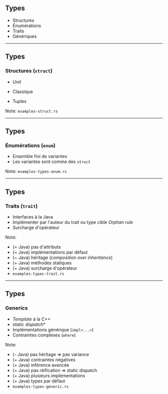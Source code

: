 ## Types

* Structures
* Énumérations
* Traits
* Génériques

---

## Types

### Structures (`struct`)

* _Unit_

* Classique

* Tuples

Note: 
`examples-struct.rs`

---

## Types

### Énumérations (`enum`)

* Ensemble fini de variantes
* Les variantes sont comme des `struct`

Note:
`examples-types-enum.rs`

---

## Types

### Traits (`trait`)

* Interfaces à la Java
* Implémenter par l'auteur du trait ou type cible
_Orphan rule_
* Surcharge d'opérateur

Note:
* (= Java) pas d'attributs
* (= Java) implémentations par défaut
* (~ Java) héritage (_composition over inheritance_)
* (+ Java) méthodes statiques
* (+ Java) surcharge d'opérateur
* `examples-types-trait.rs`

---

## Types

### Generics

* _Template_ à la C++
* _static dispatch_*
* Implémentations générique (`impl<...>`)
* Contraintes complexes (`where`)

Note:
* (- Java) pas héritage => pas variance
* (+ Java) contraintes négatives
* (+ Java) inférence avancée
* (+ Java) pas réification => static dispatch
* (+ Java) plusieurs implémentations
* (+ Java) types par défaut
* `examples-types-generic.rs`
